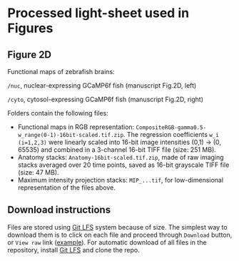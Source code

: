 # Processed light-sheet used in Figures

## Figure 2D
Functional maps of zebrafish brains: 

`/nuc`, nuclear-expressing GCaMP6f fish (manuscript Fig.2D, left)

`/cyto`, cytosol-expressing GCaMP6f fish (manuscript Fig.2D, right)

Folders contain the following files:
  * Functional maps in RGB representation: `CompositeRGB-gamma0.5-w_range(0-1)-16bit-scaled.tif.zip`. The regression coefficients `w_i (i=1,2,3)`   were linearly scaled into 16-bit image intensities (0,1) -> (0, 65535) and combined in a 3-channel 16-bit TIFF file (size: 251 MB).
  * Anatomy stacks: `Anatomy-16bit-scaled.tif.zip`, made of raw imaging stacks averaged over 20 time points, saved as 16-bit grayscale TIFF file (size: 47 MB).
  * Maximum intensity projection stacks: `MIP_...tif`, for low-dimensional representation of the files above.

## Download instructions
Files are stored using [Git LFS](https://git-lfs.github.com/) system because of size. The simplest way to download them is to click on each file and proceed through `Download` button, or `View raw` link ([example](https://github.com/optofish-paper/FigData/blob/master/Fig2D/nuc/MIP_CompositeRGB-w_max0p46.tif)). For automatic download of all files in the repository, install [Git LFS](https://git-lfs.github.com/) and clone the repo.
